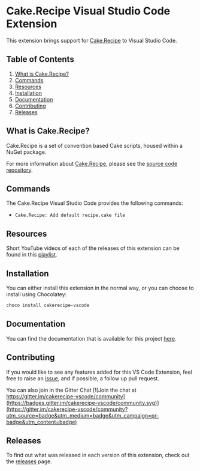 # Cake.Recipe Visual Studio Code Extension

This extension brings support for [Cake.Recipe](https://github.com/cake-contrib/Cake.Recipe) to Visual Studio Code.

## Table of Contents

1. [What is Cake.Recipe?](#what-is-cake.recipe)
1. [Commands](#commands)
1. [Resources](#resources)
1. [Installation](#installation)
1. [Documentation](#documentation)
1. [Contributing](#contributing)
1. [Releases](#releases)

## What is Cake.Recipe?

Cake.Recipe is a set of convention based Cake scripts, housed within a NuGet package.

For more information about [Cake.Recipe](https://github.com/cake-contrib/Cake.Recipe), please see the [source code repository](https://github.com/cake-contrib/Cake.Recipe).

## Commands

The Cake.Recipe Visual Studio Code provides the following commands:

* `Cake.Recipe: Add default recipe.cake file`

## Resources

Short YouTube videos of each of the releases of this extension can be found in this [playlist]().

## Installation

You can either install this extension in the normal way, or you can choose to install using Chocolatey:

```powershell
choco install cakerecipe-vscode
```

## Documentation

You can find the documentation that is available for this project [here](https://gep13.github.io/cakerecipe-vscode/).

## Contributing

If you would like to see any features added for this VS Code Extension, feel free to raise an [issue](https://github.com/gep13/cakerecipe-vscode/issues), and if possible, a follow up pull request.

You can also join in the Gitter Chat [![Join the chat at https://gitter.im/cakerecipe-vscode/community](https://badges.gitter.im/cakerecipe-vscode/community.svg)](https://gitter.im/cakerecipe-vscode/community?utm_source=badge&utm_medium=badge&utm_campaign=pr-badge&utm_content=badge)

## Releases

To find out what was released in each version of this extension, check out the [releases](https://github.com/gep13/cakerecipe-vscode/releases) page.
